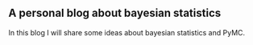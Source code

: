 ## A personal blog about bayesian statistics

In this blog I will share some ideas about bayesian statistics and PyMC.
